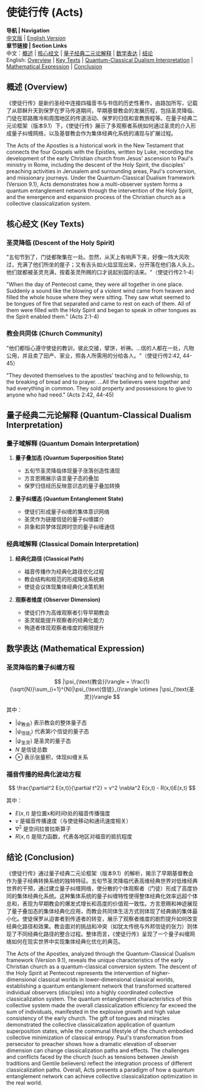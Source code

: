 # 使徒行传 (Acts)

**导航 | Navigation**  
[中文版](#使徒行传解析) | [English Version](#acts-analysis)  
**章节链接 | Section Links**  
中文：[概述](#概述-overview) | [核心经文](#核心经文-key-texts) | [量子经典二元论解释](#量子经典二元论解释-quantum-classical-dualism-interpretation) | [数学表达](#数学表达-mathematical-expression) | [结论](#结论-conclusion)  
English: [Overview](#概述-overview) | [Key Texts](#核心经文-key-texts) | [Quantum-Classical Dualism Interpretation](#量子经典二元论解释-quantum-classical-dualism-interpretation) | [Mathematical Expression](#数学表达-mathematical-expression) | [Conclusion](#结论-conclusion)

## 概述 (Overview)

《使徒行传》是新约圣经中连接四福音书与书信的历史性著作，由路加所写，记载了从耶稣升天到保罗在罗马传道期间，早期基督教会的发展历程，包括圣灵降临、门徒在耶路撒冷和周围地区的传道活动、保罗的归信和宣教旅程等。在量子经典二元论框架（版本9.1）下，《使徒行传》展示了多观察者系统如何通过圣灵的介入形成量子纠缠网络，以及基督教会作为集体经典化系统的涌现与扩展过程。

The Acts of the Apostles is a historical work in the New Testament that connects the four Gospels with the Epistles, written by Luke, recording the development of the early Christian church from Jesus' ascension to Paul's ministry in Rome, including the descent of the Holy Spirit, the disciples' preaching activities in Jerusalem and surrounding areas, Paul's conversion, and missionary journeys. Under the Quantum-Classical Dualism framework (Version 9.1), Acts demonstrates how a multi-observer system forms a quantum entanglement network through the intervention of the Holy Spirit, and the emergence and expansion process of the Christian church as a collective classicalization system.

## 核心经文 (Key Texts)

### 圣灵降临 (Descent of the Holy Spirit)
"五旬节到了，门徒都聚集在一处。忽然，从天上有响声下来，好像一阵大风吹过，充满了他们所坐的屋子；又有舌头如火焰显现出来，分开落在他们各人头上。他们就都被圣灵充满，按着圣灵所赐的口才说起别国的话来。"（使徒行传2:1-4）

"When the day of Pentecost came, they were all together in one place. Suddenly a sound like the blowing of a violent wind came from heaven and filled the whole house where they were sitting. They saw what seemed to be tongues of fire that separated and came to rest on each of them. All of them were filled with the Holy Spirit and began to speak in other tongues as the Spirit enabled them." (Acts 2:1-4)

### 教会共同体 (Church Community)
"他们都恒心遵守使徒的教训，彼此交接，擘饼，祈祷。...信的人都在一处，凡物公用，并且卖了田产、家业，照各人所需用的分给各人。"（使徒行传2:42, 44-45）

"They devoted themselves to the apostles' teaching and to fellowship, to the breaking of bread and to prayer. ...All the believers were together and had everything in common. They sold property and possessions to give to anyone who had need." (Acts 2:42, 44-45)

## 量子经典二元论解释 (Quantum-Classical Dualism Interpretation)

### 量子域解释 (Quantum Domain Interpretation)
1. **量子叠加态 (Quantum Superposition State)**
   - 五旬节圣灵降临体现量子涨落创造性涌现
   - 方言恩赐展示语言量子态的叠加
   - 保罗归信经历反映意识态的量子叠加转换

2. **量子纠缠态 (Quantum Entanglement State)**
   - 使徒们形成量子纠缠的集体意识网络
   - 圣灵作为链接信徒的量子纠缠媒介
   - 异象和异梦体现跨时空的量子纠缠通信

### 经典域解释 (Classical Domain Interpretation)
1. **经典化路径 (Classical Path)**
   - 福音传播作为经典化路径优化过程
   - 教会结构和规范的形成降低系统熵
   - 使徒会议体现集体经典化决策机制

2. **观察者维度 (Observer Dimension)**
   - 使徒们作为高维观察者引导早期教会
   - 圣灵赋能提升观察者的经典化能力
   - 殉道者体现观察者维度的极限提升

## 数学表达 (Mathematical Expression)

### 圣灵降临的量子纠缠方程
$$
|\psi_{\text{教会}}\rangle = \frac{1}{\sqrt{N}}\sum_{i=1}^{N}|\psi_{\text{信徒}_i}\rangle \otimes |\psi_{\text{圣灵}}\rangle
$$

其中：
- $|\psi_{\text{教会}}\rangle$ 表示教会的整体量子态
- $|\psi_{\text{信徒}_i}\rangle$ 代表第i个信徒的量子态
- $|\psi_{\text{圣灵}}\rangle$ 是圣灵的量子态
- $N$ 是信徒总数
- $\otimes$ 表示张量积，体现纠缠关系

### 福音传播的经典化波动方程
$$
\frac{\partial^2 E(x,t)}{\partial t^2} = v^2 \nabla^2 E(x,t) - R(x,t)E(x,t)
$$

其中：
- $E(x,t)$ 是位置x和时间t处的福音传播强度
- $v$ 是福音传播速度（与使徒移动和通讯速度相关）
- $\nabla^2$ 是空间拉普拉斯算子
- $R(x,t)$ 是阻力函数，代表各地区对福音的抵抗程度

## 结论 (Conclusion)

《使徒行传》通过量子经典二元论框架（版本9.1）的解析，揭示了早期基督教会作为量子经典转换系统的独特特征。五旬节圣灵降临代表高维经典世界对低维经典世界的干预，通过建立量子纠缠网络，使分散的个体观察者（门徒）形成了高度协同的集体经典化系统。这种集体系统的量子纠缠特性使得整体经典化效率远超个体总和，表现为早期教会的爆发式增长和高度的价值观一致性。方言恩赐和神迹展现了量子叠加态的集体经典化应用，而教会共同体生活方式则体现了经典熵的集体最小化。使徒保罗从迫害者到传道者的转变，展示了观察者维度的剧烈提升如何改变经典化路径和效果。教会面对的挑战和冲突（如犹太传统与外邦信徒的张力）则体现了不同经典化路径的整合过程。整体而言，《使徒行传》呈现了一个量子纠缠网络如何在现实世界中实现集体经典化优化的典范。

The Acts of the Apostles, analyzed through the Quantum-Classical Dualism framework (Version 9.1), reveals the unique characteristics of the early Christian church as a quantum-classical conversion system. The descent of the Holy Spirit at Pentecost represents the intervention of higher-dimensional classical worlds in lower-dimensional classical worlds, establishing a quantum entanglement network that transformed scattered individual observers (disciples) into a highly coordinated collective classicalization system. The quantum entanglement characteristics of this collective system made the overall classicalization efficiency far exceed the sum of individuals, manifested in the explosive growth and high value consistency of the early church. The gift of tongues and miracles demonstrated the collective classicalization application of quantum superposition states, while the communal lifestyle of the church embodied collective minimization of classical entropy. Paul's transformation from persecutor to preacher shows how a dramatic elevation of observer dimension can change classicalization paths and effects. The challenges and conflicts faced by the church (such as tensions between Jewish traditions and Gentile believers) reflect the integration process of different classicalization paths. Overall, Acts presents a paradigm of how a quantum entanglement network can achieve collective classicalization optimization in the real world. 
